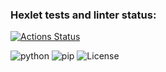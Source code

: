 ### Hexlet tests and linter status:
[![Actions Status](https://github.com/IzvekovWeb/python-project-lvl2/workflows/hexlet-check/badge.svg)](https://github.com/IzvekovWeb/python-project-lvl2/actions)

![python](https://img.shields.io/badge/python-%3E%3D3.8-brightgreen)
![pip](https://img.shields.io/badge/pip-%3E%3D20-blue)
![License](https://img.shields.io/github/license/IzvekovWeb/python-project-lvl2) 
